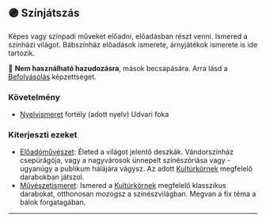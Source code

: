 ## 🟣 Színjátszás

Képes vagy színpadi műveket előadni, előadásban részt venni. Ismered a színházi világot. Bábszínház előadások ismerete, árnyjátékok ismerete is ide tartozik.

🔆 **Nem használható hazudozásra**, mások becsapására. Arra lásd a [Befolyásolás](../kepzettsegek.primer.altalanos/befolyasolas.md) képzettséget.

### Követelmény

- [Nyelvismeret](../fortelyok.kiemelt/nyelvismeret.md) fortély (adott nyelv) Udvari foka

### Kiterjeszti ezeket

- [Előadóművészet](../kepzettsegek.szekunder/eloadomuveszet.md): Életed a világot jelentő deszkák. Vándorszínház csepürágója, vagy a nagyvárosok ünnepelt színészóriása vagy - ugyanúgy a publikum hálájára vágysz. Az adott [Kultúrkörnek](../fortelyok.kiemelt/kulturkor.md) megfelelő darabokban játszol.
- [Művészetismeret](../kepzettsegek.szekunder/muveszetismeret.md): Ismered a [Kultúrkörnek](../fortelyok.kiemelt/kulturkor.md) megfelelő klasszikus darabokat, otthonosan mozogsz a színészvilágban. Megvan a fix téma a bálok forgatagában.

---
